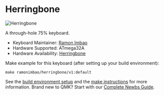 # Herringbone

![Herringbone](https://i.imgur.com/SQyS0j8.png)

A through-hole 75% keyboard.

* Keyboard Maintainer: [Ramon Imbao](https://github.com/ramonimbao)
* Hardware Supported: ATmega32A
* Hardware Availability: [Herringbone](https://github.com/ramonimbao/Herringbone)

Make example for this keyboard (after setting up your build environment):

    make ramonimbao/herringbone/v1:default

See the [build environment setup](https://docs.qmk.fm/#/getting_started_build_tools) and the [make instructions](https://docs.qmk.fm/#/getting_started_make_guide) for more information. Brand new to QMK? Start with our [Complete Newbs Guide](https://docs.qmk.fm/#/newbs).
